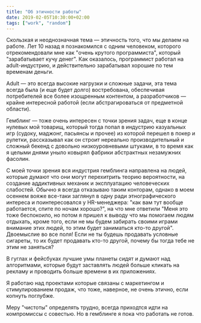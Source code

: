 ```yaml
---
title: "Об этичности работы"
date: 2019-02-05T10:30:00+02:00
tags: ["work", "random"]
---
```


Скользкая и неоднозначная тема — этичность того, что мы делаем на работе. Лет 10 назад я познакомился с одним человеком, которого отрекомендовали мне как "очень крутого программиста", который "зарабатывает кучу денег". Как оказалось, программист работал на adult-индустрию, и действительно зарабатывал хорошие по тем временам деньги.

Adult — это всегда высокие нагрузки и сложные задачи, эта тема всегда была (и еще будет долго) востребована, обеспечивая потребителей все более изощренным контентом, а разработчиков — крайне интересной работой (если абстрагироваться от предметной области).

Гемблинг — тоже очень интересен с точки зрения задач, еще в конце нулевых мой товарищ, который тогда попал в индустрию казуальных игр (судоку, маджонг, пасьянсы и прочее)  из которой перешел в покер и рулетки, рассказывал как он строит нереально производительный и сложный бекенд с довольно низкоуровневыми штуками, в то время как я целыми днями уныло ковырял фабрики абстрактных незамужних фасолин.

С моей точки зрения вся индустрия гемблинга направлена на людей, которые думают что они могут перехитрить теорию вероятности, на создание аддиктивных механик и эксплуатацию человеческих слабостей. Обычно я всегда отказываю таким конторам, однако в моем осеннем вояже все-таки заглянул в одну ради этнографического интереса и поинтересовался у HR-менеджера: "как вам тут вообще работается, спите по ночам хорошо?", на что мне ответили "Меня это тоже беспокоило, но потом я пришел к выводу что мы помогаем людям отдыхать, кроме того, если не мы будем забирать своими играми внимание этих людей, то этим будет заниматься кто-то другой". Двоемыслие во все поля! Если не ты будешь продавать условные сигареты, то их будет продавать кто-то другой, почему бы тогда тебе не этим не заняться?

В гуглах и фейсбуках лучшие умы планеты сидят и думают над алгоритмами, которые будут заставлять людей больше кликать на рекламу и проводить больше времени в их приложениях.

Я работаю над проектами которые связаны с маркетингом и стимулированием продаж, что тоже, наверное, не очень этично, если копнуть поглубже. 

Меру "чистоты" определять трудно, всегда приходтся идти на компромиссы с совестью. Но в гемблинге я пока что работать не готов.